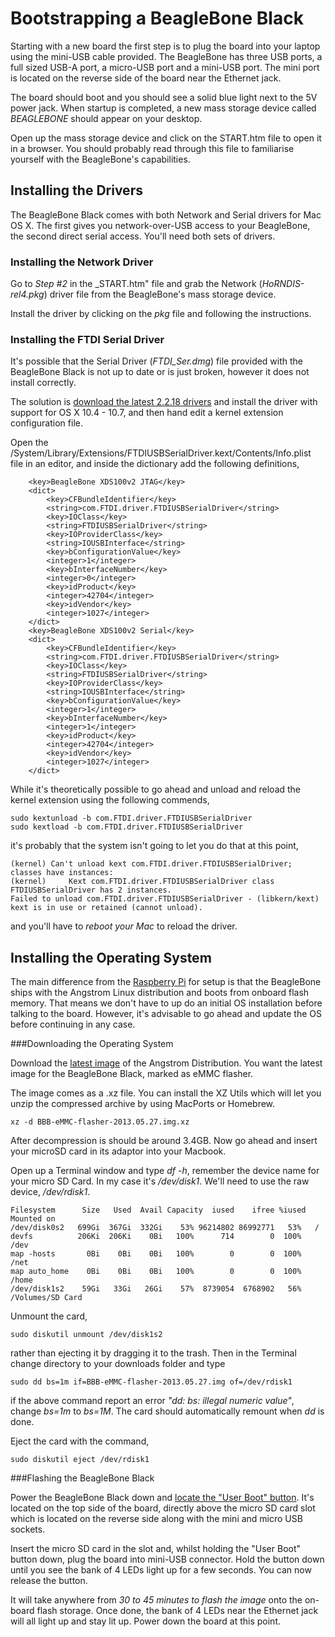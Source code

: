 # Bootstrapping a BeagleBone Black

Starting with a new board the first step is to plug the board into your laptop using the mini-USB cable provided. The BeagleBone has three USB ports, a full sized USB-A port, a micro-USB port and a mini-USB port. The mini port is located on the reverse side of the board near the Ethernet jack.

The board should boot and you should see a solid blue light next to the 5V power jack. When startup is completed, a new mass storage device called _BEAGLEBONE_ should appear on your desktop.

Open up the mass storage device and click on the START.htm file to open it in a browser. You should probably read through this file to familiarise yourself with the BeagleBone's capabilities.

## Installing the Drivers

The BeagleBone Black comes with both Network and Serial drivers for Mac OS X. The first gives you network-over-USB access to your BeagleBone, the second direct serial access. You'll need both sets of drivers. 

### Installing the Network Driver

Go to _Step #2_ in the _START.htm" file and grab the Network (_HoRNDIS-rel4.pkg_) driver file from the BeagleBone's mass storage device.

Install the driver by clicking on the _pkg_ file and following the instructions.

### Installing the FTDI Serial Driver

It's possible that the Serial Driver (_FTDI_Ser.dmg_) file provided with the BeagleBone Black is not up to date or is just broken, however it does not install correctly. 

The solution is [download the latest 2.2.18 drivers](http://www.ftdichip.com/Drivers/VCP/MacOSX/FTDIUSBSerialDriver_v2_2_18.dmg) and install the driver with support for OS X 10.4 - 10.7, and then hand edit a kernel extension configuration file.

Open the /System/Library/Extensions/FTDIUSBSerialDriver.kext/Contents/Info.plist file in an editor, and inside the <IOKitPersonalities> dictionary add the following definitions,

		<key>BeagleBone XDS100v2 JTAG</key>
		<dict>
			<key>CFBundleIdentifier</key>
			<string>com.FTDI.driver.FTDIUSBSerialDriver</string>
			<key>IOClass</key>
			<string>FTDIUSBSerialDriver</string>
			<key>IOProviderClass</key>
			<string>IOUSBInterface</string>
			<key>bConfigurationValue</key>
			<integer>1</integer>
			<key>bInterfaceNumber</key>
			<integer>0</integer>
			<key>idProduct</key>
			<integer>42704</integer>
			<key>idVendor</key>
			<integer>1027</integer>
		</dict>
		<key>BeagleBone XDS100v2 Serial</key>
		<dict>
			<key>CFBundleIdentifier</key>
			<string>com.FTDI.driver.FTDIUSBSerialDriver</string>
			<key>IOClass</key>
			<string>FTDIUSBSerialDriver</string>
			<key>IOProviderClass</key>
			<string>IOUSBInterface</string>
			<key>bConfigurationValue</key>
			<integer>1</integer>
			<key>bInterfaceNumber</key>
			<integer>1</integer>
			<key>idProduct</key>
			<integer>42704</integer>
			<key>idVendor</key>
			<integer>1027</integer>
		</dict>

While it's theoretically possible to go ahead and unload and reload the kernel extension using the following commends,

    sudo kextunload -b com.FTDI.driver.FTDIUSBSerialDriver
    sudo kextload -b com.FTDI.driver.FTDIUSBSerialDriver

it's probably that the system isn't going to let you do that at this point,

    (kernel) Can't unload kext com.FTDI.driver.FTDIUSBSerialDriver; classes have instances:
    (kernel)     Kext com.FTDI.driver.FTDIUSBSerialDriver class FTDIUSBSerialDriver has 2 instances.
    Failed to unload com.FTDI.driver.FTDIUSBSerialDriver - (libkern/kext) kext is in use or retained (cannot unload).

and you'll have to *reboot your Mac* to reload the driver.

## Installing the Operating System

The main difference from the [Raspberry Pi](RaspberryPi.md) for setup is that the BeagleBone ships with the Angstrom Linux distribution and boots from onboard flash memory. That means we don't have to up do an initial OS installation before talking to the board. However, it's advisable to go ahead and update the OS before continuing in any case.

###Downloading the Operating System

Download the [latest image](http://beagleboard.org/latest-images) of the Angstrom Distribution. You want the latest image for the BeagleBone Black, marked as eMMC flasher. 

The image comes as a .xz file. You can install the XZ Utils which will let you unzip the compressed archive by using MacPorts or Homebrew.

    xz -d BBB-eMMC-flasher-2013.05.27.img.xz 

After decompression is should be around 3.4GB. Now go ahead and insert your microSD card in its adaptor into your Macbook. 

Open up a Terminal window and type *df -h*, remember the device name for your micro SD Card. In my case it's */dev/disk1*. We'll need to use the raw device, */dev/rdisk1*.

    Filesystem      Size   Used  Avail Capacity  iused    ifree %iused  Mounted on
    /dev/disk0s2   699Gi  367Gi  332Gi    53% 96214802 86992771   53%   /
    devfs          206Ki  206Ki    0Bi   100%      714        0  100%   /dev
    map -hosts       0Bi    0Bi    0Bi   100%        0        0  100%   /net
    map auto_home    0Bi    0Bi    0Bi   100%        0        0  100%   /home
    /dev/disk1s2    59Gi   33Gi   26Gi    57%  8739054  6768902   56%   /Volumes/SD Card

Unmount the card,

    sudo diskutil unmount /dev/disk1s2

rather than ejecting it by dragging it to the trash. Then in the Terminal change directory to your downloads folder and type

    sudo dd bs=1m if=BBB-eMMC-flasher-2013.05.27.img of=/dev/rdisk1

if the above command report an error _"dd: bs: illegal numeric value"_, change *bs=1m* to *bs=1M*. The card should automatically remount when _dd_ is done.

Eject the card with the command, 

    sudo diskutil eject /dev/rdisk1

###Flashing the BeagleBone Black

Power the BeagleBone Black down and [locate the "User Boot" button](http://learn.adafruit.com/system/assets/assets/000/008/680/medium800/BeagleBoneBlack.jpeg). It's located on the top side of the board, directly above the micro SD card slot which is located on the reverse side along with the mini and micro USB sockets.

Insert the micro SD card in the slot and, whilst holding the "User Boot" button down, plug the board into mini-USB connector. Hold the button down until you see the bank of 4 LEDs light up for a few seconds. You can now release the button.

It will take anywhere from *30 to 45 minutes to flash the image* onto the on-board flash storage. Once done, the bank of 4 LEDs near the Ethernet jack will all light up and stay lit up. Power down the board at this point.

